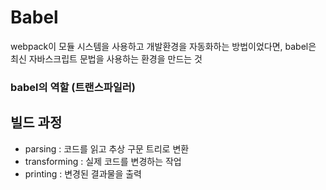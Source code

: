 # Babel

webpack이 모듈 시스템을 사용하고 개발환경을 자동화하는 방법이었다면,
babel은 최신 자바스크립트 문법을 사용하는 환경을 만드는 것

### babel의 역할 (트랜스파일러)

## 빌드 과정

- parsing : 코드를 읽고 추상 구문 트리로 변환
- transforming : 실제 코드를 변경하는 작업
- printing : 변경된 결과물을 출력
